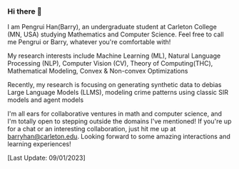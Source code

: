 ### Hi there 👋

<!--
**barryhpr/barryhpr** is a ✨ _special_ ✨ repository because its `README.md` (this file) appears on your GitHub profile.

Here are some ideas to get you started:

- 🔭 I’m currently working on ...
- 🌱 I’m currently learning ...
- 👯 I’m looking to collaborate on ...
- 🤔 I’m looking for help with ...
- 💬 Ask me about ...
- 📫 How to reach me: ...
- 😄 Pronouns: ...
- ⚡ Fun fact: ...
-->



I am Pengrui Han(Barry), an undergraduate student at Carleton College (MN, USA) studying Mathematics and Computer Science. Feel free to call me Pengrui or Barry, whatever you're comfortable with!

My research interests include Machine Learning (ML), Natural Language Processing (NLP), Computer Vision (CV), Theory of Computing(THC), Mathematical Modeling, Convex & Non-convex Optimizations

Recently, my research is focusing on generating synthetic data to debias Large Language Models (LLMS), modeling crime patterns using classic SIR models and agent models

I'm all ears for collaborative ventures in math and computer science, and I'm totally open to stepping outside the domains I've mentioned! If you're up for a chat or an interesting collaboration, just hit me up at barryhan@carleton.edu. Looking forward to some amazing interactions and learning experiences!

[Last Update: 09/01/2023]
